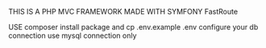 THIS IS A PHP MVC FRAMEWORK MADE WITH SYMFONY FastRoute

USE composer install package and cp .env.example .env
configure your db connection 
use mysql connection only

